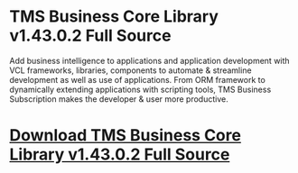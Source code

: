 # TMS Business Core Library v1.43.0.2 Full Source

Add business intelligence to applications and application development with VCL frameworks, libraries, components to automate & streamline development as well as use of applications. From ORM framework to dynamically extending applications with scripting tools, TMS Business Subscription makes the developer & user more productive.

# [Download TMS Business Core Library v1.43.0.2 Full Source](https://developer.team/delphi/35142-tms-business-core-library-v14302-full-source.html)
